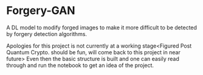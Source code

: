 # Forgery-GAN
A DL model to modify forged images to make it more difficult to be detected by forgery detection algorithms.

Apologies for this project is not currently at a working stage<Figured Post Quantum Crypto. should be fun, will come back to this project in near future>
Even then the basic structure is built and one can easily read through and run the notebook to get an idea of the project.

